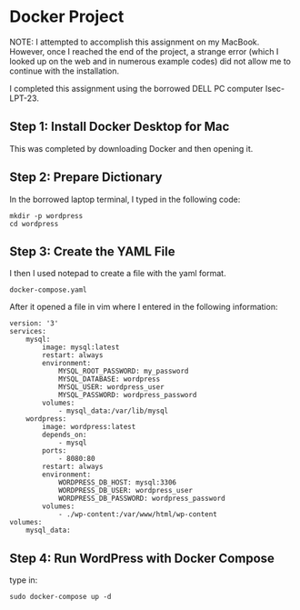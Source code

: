 # Docker Project
NOTE: I attempted to accomplish this assignment on my MacBook. However, once I reached the end of the project, a strange error (which I looked up on the web and in numerous example codes) did not allow me to continue with the installation. 

I completed this assignment using the borrowed DELL PC computer Isec-LPT-23.

## Step 1: Install Docker Desktop for Mac
This was completed  by downloading Docker and then opening it.

## Step 2: Prepare Dictionary
In the borrowed laptop terminal, I typed in the following code:

    mkdir -p wordpress
    cd wordpress

## Step 3: Create the YAML File
I then I used notepad to create a file with the yaml format. 

    docker-compose.yaml

After it opened a file in vim where I entered in the following information:

    version: '3'
    services:
        mysql:
            image: mysql:latest
            restart: always
            environment:
                MYSQL_ROOT_PASSWORD: my_password
                MYSQL_DATABASE: wordpress
                MYSQL_USER: wordpress_user
                MYSQL_PASSWORD: wordpress_password
            volumes:
                - mysql_data:/var/lib/mysql
        wordpress:
            image: wordpress:latest
            depends_on:
                - mysql
            ports:
                - 8080:80
            restart: always
            environment:
                WORDPRESS_DB_HOST: mysql:3306
                WORDPRESS_DB_USER: wordpress_user
                WORDPRESS_DB_PASSWORD: wordpress_password
            volumes:
                - ./wp-content:/var/www/html/wp-content
    volumes:
        mysql_data:

## Step 4: Run WordPress with Docker Compose
type in:

    sudo docker-compose up -d

    